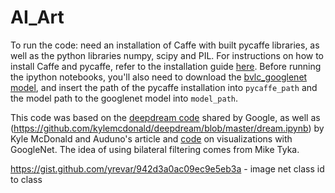 # AI_Art

To run the code: need an installation of Caffe with built pycaffe libraries, as well as the python libraries numpy, scipy and PIL. For instructions on how to install Caffe and pycaffe, refer to the installation guide [here](http://caffe.berkeleyvision.org/installation.html). Before running the ipython notebooks, you'll also need to download the [bvlc_googlenet model](https://github.com/BVLC/caffe/tree/master/models/bvlc_googlenet), and insert the path of the pycaffe installation into ```pycaffe_path``` and the model path to the googlenet model into ```model_path```.

This code was based on the [deepdream code](https://github.com/google/deepdream) shared by Google, as well as (https://github.com/kylemcdonald/deepdream/blob/master/dream.ipynb) by Kyle McDonald and Auduno's article and [code](https://github.com/auduno/deepdraw) on visualizations with GoogleNet. The idea of using bilateral filtering comes from Mike Tyka.

https://gist.github.com/yrevar/942d3a0ac09ec9e5eb3a - image net class id to class
